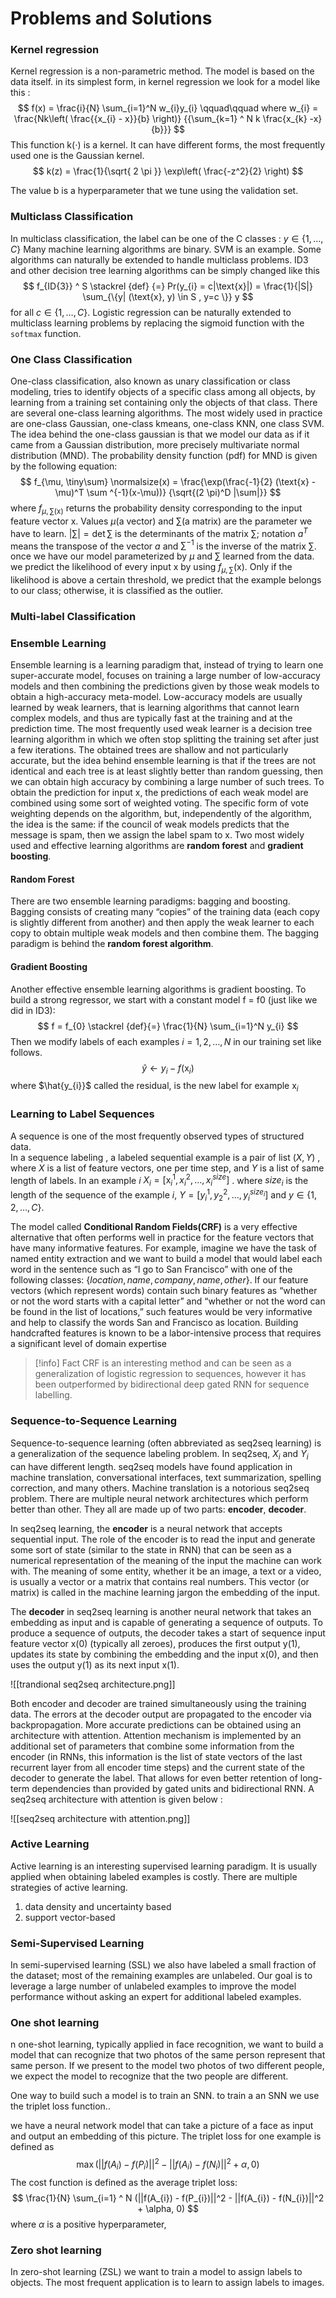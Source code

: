 # Problems and Solutions
### Kernel regression
Kernel regression is a non-parametric method. The model is based on the data itself. in its simplest form, in kernel regression we look for a model like this :
$$
f(x) = \frac{i}{N} \sum_{i=1}^N w_{i}y_{i} \qquad\qquad where w_{i} = \frac{Nk\left( \frac{{x_{i} - x}}{b}  \right)} {{\sum_{k=1} ^ N k \frac{x_{k} -x} {b}}}
$$
This function k($\cdot$) is a kernel. It can have different forms, the most frequently used one is the Gaussian kernel.
$$
k(z) = \frac{1}{\sqrt{ 2 \pi }} \exp\left( \frac{-z^2}{2} \right)
$$

The value b is a hyperparameter that we tune using the validation set. 
### Multiclass Classification
In multiclass classification, the label can be one of the C classes : $y \in \{ 1, \dots, C\}$  Many machine learning algorithms are binary. SVM is an example. Some algorithms can naturally be extended to handle multiclass problems. ID3 and other decision tree learning algorithms can be simply changed like this
$$
f_{ID{3}} ^ S \stackrel {def} {=} Pr(y_{i} = c|\text{x}|) = \frac{1}{|S|} \sum_{\{y| (\text{x}, y) \in S , y=c \}} y
$$
for all $c \in \{1, \dots, C\}$.
Logistic regression can be naturally extended to multiclass learning problems by replacing the sigmoid function with the `softmax` function.
### One Class Classification
One-class classification, also known as unary classification or class modeling, tries to identify objects of a specific class among all objects, by learning from a training set containing only the objects of that class.
There are several one-class learning algorithms. The most widely used in practice are one-class Gaussian, one-class kmeans, one-class KNN, one class SVM.
The idea behind the one-class gaussian is that we model our data as if it came from a Gaussian distribution, more precisely multivariate normal distribution (MND). The probability density function (pdf) for MND is given by the following equation:
$$
f_{\mu, \tiny\sum} \normalsize(x) = \frac{\exp(\frac{-1}{2} (\text{x} - \mu)^T \sum ^{-1}(x-\mu))} {\sqrt{(2 \pi)^D |\sum|}}  
$$
where $f_{\mu, \sum(\text{x})}$ returns the probability density corresponding to the input feature vector x. Values $\mu$(a vector) and $\sum$(a matrix) are the parameter we have to learn. $|\sum| = \det \sum$ is the determinants of the matrix $\sum$; notation $a^T$ means the transpose of the vector $a$ and $\sum^{-1}$ is the inverse of the matrix $\sum$.
once we have our model parameterized by $\mu$ and $\sum$ learned from the data. we predict the likelihood of every input $\text{x}$ by using $f_{\mu , \sum} (\text{x})$. Only if the likelihood is above a certain threshold, we predict that the example belongs to our class; otherwise, it is classified as the outlier.
### Multi-label Classification
### Ensemble Learning
Ensemble learning is a learning paradigm that, instead of trying to learn one super-accurate model, focuses on training a large number of low-accuracy models and then combining the predictions given by those weak models to obtain a high-accuracy meta-model.
Low-accuracy models are usually learned by weak learners, that is learning algorithms that cannot learn complex models, and thus are typically fast at the training and at the prediction time.
The most frequently used weak learner is a decision tree learning algorithm in which we often stop splitting the training set after just a few iterations. The obtained trees are shallow and not particularly accurate, but the idea behind ensemble learning is that if the trees are not identical and each tree is at least slightly better than random guessing, then we can obtain high accuracy by combining a large number of such trees.
To obtain the prediction for input x, the predictions of each weak model are combined using some sort of weighted voting. The specific form of vote weighting depends on the algorithm, but, independently of the algorithm, the idea is the same: if the council of weak models predicts that the message is spam, then we assign the label spam to x. Two most widely used and effective learning algorithms are **random forest** and **gradient boosting**.
#### Random Forest
There are two ensemble learning paradigms: bagging and boosting. Bagging consists of creating many “copies” of the training data (each copy is slightly different from another) and then apply the weak learner to each copy to obtain multiple weak models and then combine them. The bagging paradigm is behind the **random forest algorithm**.

#### Gradient Boosting
Another effective ensemble learning algorithms is gradient boosting. To build a strong regressor, we start with a constant model f = f0 (just like we did in ID3):
$$
f = f_{0} \stackrel {def}{=} \frac{1}{N} \sum_{i=1}^N y_{i}
$$
Then we modify labels of each examples $i= 1, 2, \dots, N$ in our training set like follows.
$$
\hat{y} \leftarrow y_{i} - f(\text{x}_{i})
$$
where $\hat{y_{i}}$ called the residual, is the new label for example $\text{x}_{i}$
### Learning to Label Sequences
A sequence is one of the most frequently observed types of structured data.  
In a sequence labeling , a labeled sequential example is a pair of list $(X, Y)$ , where $X$ is a list of feature vectors, one per time step, and $Y$ is a list of same length of labels. 
In an example $i$ $X_{i} = [\text{x}_{i}^{1}, x_{i}^2, \dots, x_{i}^{size}]$ . where $size_i$ is the length of the sequence of the example $i,$ $Y= [y_{i}^1, y_{2}^2, \dots, y_{i}^{size_{i}}]$ and $y \in \{1,2,\dots, C\}$.

The model called **Conditional Random Fields(CRF)** is a very effective alternative that often performs well in practice for the feature vectors that have many informative features. For example, imagine we have the task of named entity extraction and we want to build a model that would label each word in the sentence such as “I go to San Francisco” with one of the following classes: $\{location, name, company, {name}, other\}$. If our feature vectors (which represent words) contain such binary features as “whether or not the word starts with a capital letter” and “whether or not the word can be found in the list of locations,” such features would be very informative and help to classify the words San and Francisco as location. Building handcrafted features is known to be a labor-intensive process that requires a significant level of domain expertise

>[!info] Fact
>CRF is an interesting method and can be seen as a generalization of logistic regression to sequences, however it has been outperformed by bidirectional deep gated RNN for sequence labelling.

### Sequence-to-Sequence Learning
Sequence-to-sequence learning (often abbreviated as seq2seq learning) is a generalization of the sequence labeling problem. In seq2seq, $X_{i}$ and $Y_{i}$ can have different length. seq2seq models have found application in machine translation, conversational interfaces, text summarization, spelling correction, and many others.
Machine translation is a notorious seq2seq problem. There are multiple neural network architectures which perform better than other. They all are made up of two parts: **encoder**, **decoder**. 

In seq2seq learning, the **encoder** is a neural network that accepts sequential input. The role of the encoder is to read the input and generate some sort of state (similar to the state in RNN) that can be seen as a numerical representation of the meaning of the input the machine can work with. The meaning of some entity, whether it be an image, a text or a video, is usually a vector or a matrix that contains real numbers. This vector (or matrix) is called in the machine learning jargon the embedding of the input.

The **decoder** in seq2seq learning is another neural network that takes an embedding as input and is capable of generating a sequence of outputs.
To produce a sequence of outputs, the decoder takes a start of sequence input feature vector x(0) (typically all zeroes), produces the first output y(1), updates its state by combining the embedding and the input x(0), and then uses the output y(1) as its next input x(1).

![[trandional seq2seq architecture.png]]

Both encoder and decoder are trained simultaneously using the training data. The errors at the decoder output are propagated to the encoder via backpropagation.
More accurate predictions can be obtained using an architecture with attention. Attention mechanism is implemented by an additional set of parameters that combine some information from the encoder (in RNNs, this information is the list of state vectors of the last recurrent layer from all encoder time steps) and the current state of the decoder to generate the label. That allows for even better retention of long-term dependencies than provided by gated units and bidirectional RNN. A seq2seq architecture with attention is given below :

![[seq2seq architecture with attention.png]]

### Active Learning
Active learning is an interesting supervised learning paradigm. It is usually applied when obtaining labeled examples is costly.
There are multiple strategies of active learning.
1) data density and uncertainty based
2) support vector-based
### Semi-Supervised Learning
In semi-supervised learning (SSL) we also have labeled a small fraction of the dataset; most of the remaining examples are unlabeled. Our goal is to leverage a large number of unlabeled examples to improve the model performance without asking an expert for additional labeled examples. 
### One shot learning
n one-shot learning, typically applied in face recognition, we want to build a model that can recognize that two photos of the same person represent that same person. If we present to the model two photos of two different people, we expect the model to recognize that the two people are different.

One way to build such a model is to train an SNN. to train a an SNN we use the triplet loss function.. 

we have a neural network model that can take a picture of a face as input and output an embedding of this picture. The triplet loss for one example is defined as
$$
\max(||f(A_{i}) - f(P_{i})||^2 - ||f(A_{i}) - f(N_{i})||^2 + \alpha, 0)
$$
The cost function is defined as the average triplet loss:
$$
\frac{1}{N} \sum_{i=1} ^ N (||f(A_{i}) - f(P_{i})||^2 - ||f(A_{i}) - f(N_{i})||^2 + \alpha, 0)
$$
where $\alpha$ is a positive hyperparameter, 
### Zero shot learning
In zero-shot learning (ZSL) we want to train a model to assign labels to objects. The most frequent application is to learn to assign labels to images.
